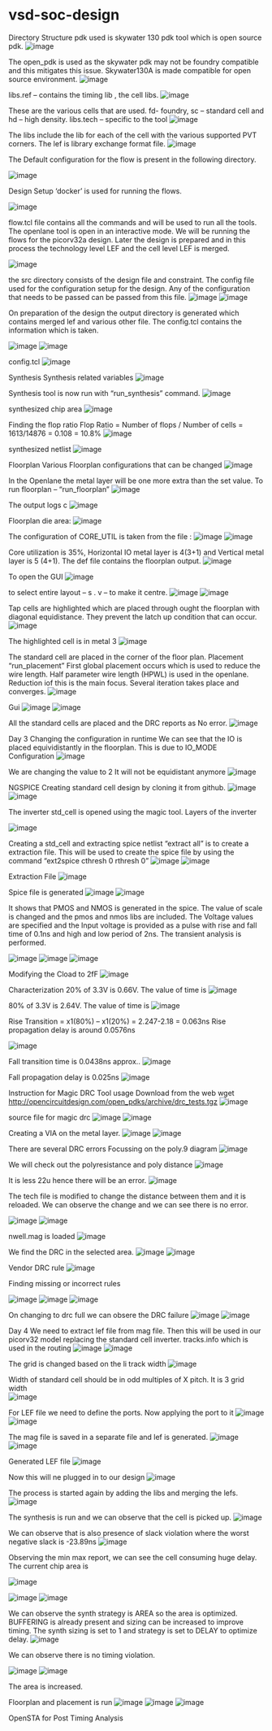 # vsd-soc-design
Directory Structure
pdk used is skywater 130 pdk tool which is open source pdk.
![image](https://github.com/SreenivasanJJ/vsd-soc-design/assets/56498597/85082815-7a0f-4bf5-8722-f63188cf5bfb)

The open_pdk is used as the skywater pdk may not be foundry compatible and this mitigates this issue. Skywater130A is made compatible for open source environment.
 ![image](https://github.com/SreenivasanJJ/vsd-soc-design/assets/56498597/9871b2b6-5d20-4c7b-b873-78319b7eb470)

libs.ref – contains the timing lib , the cell libs.
 ![image](https://github.com/SreenivasanJJ/vsd-soc-design/assets/56498597/981351a6-1263-4fa2-a70c-dc07f513a867)

These are the various cells that are used. fd- foundry, sc – standard cell and hd – high density.
libs.tech – specific to the tool
 ![image](https://github.com/SreenivasanJJ/vsd-soc-design/assets/56498597/550a807d-688b-4ecb-9e57-06035cbfdec6)

The libs include the lib for each of the cell with the various supported PVT corners. The lef is library exchange format file.
 ![image](https://github.com/SreenivasanJJ/vsd-soc-design/assets/56498597/87bae0c0-40fd-4551-84a7-d795d8f9fca6)

The Default configuration for the flow is present in the following directory.
 
![image](https://github.com/SreenivasanJJ/vsd-soc-design/assets/56498597/8e796bac-1501-4d7b-8555-af30cbe7bb29)

Design Setup
‘docker’ is used for running the flows.

  ![image](https://github.com/SreenivasanJJ/vsd-soc-design/assets/56498597/f2e4e87b-5649-4344-af29-56db54687426)

flow.tcl file contains all the commands and will be used to run all the tools. The openlane tool is open in an interactive mode.
We will be running the flows for the picorv32a design.
Later the design is prepared and in this process the technology level LEF and the cell level LEF is merged.

![image](https://github.com/SreenivasanJJ/vsd-soc-design/assets/56498597/66ac447c-eadd-46f5-8afd-26eff3b909ec)


the src directory consists of the design file and constraint. The config file used for the configuration setup for the design. Any of the configuration that needs to be passed can be passed from this file.
 ![image](https://github.com/SreenivasanJJ/vsd-soc-design/assets/56498597/2bc1718b-878f-441d-8144-20a4162e24bc)
![image](https://github.com/SreenivasanJJ/vsd-soc-design/assets/56498597/1bf576ea-2606-4cff-86eb-7a49002207ac)
 
On preparation of the design the output directory is generated which contains merged lef and various other file. The config.tcl contains the information which is taken.
 
 ![image](https://github.com/SreenivasanJJ/vsd-soc-design/assets/56498597/e842c2f5-20e1-43d8-b334-9df4e50413e0)
![image](https://github.com/SreenivasanJJ/vsd-soc-design/assets/56498597/62b7a940-7881-4347-bbec-0275ebb48c46)

config.tcl
 ![image](https://github.com/SreenivasanJJ/vsd-soc-design/assets/56498597/63884d4e-5686-4513-87d3-a3f04799b1d3)

Synthesis
Synthesis related variables
 ![image](https://github.com/SreenivasanJJ/vsd-soc-design/assets/56498597/c50f605c-9e8c-4c5b-bc94-3f89e4126372)

Synthesis tool is now run with “run_synthesis” command.
![image](https://github.com/SreenivasanJJ/vsd-soc-design/assets/56498597/4ba6f93c-213f-4c73-a829-469c2b0bd763)

 synthesized chip area
 ![image](https://github.com/SreenivasanJJ/vsd-soc-design/assets/56498597/93595c2e-3c03-47ec-95ef-9c16a917b473)

Finding the flop ratio
Flop Ratio = Number of flops / Number of cells = 1613/14876  = 0.108 = 10.8%
![image](https://github.com/SreenivasanJJ/vsd-soc-design/assets/56498597/adae6775-954d-488d-8a6e-1b7f038b0b3b)

 
synthesized netlist
![image](https://github.com/SreenivasanJJ/vsd-soc-design/assets/56498597/771278e9-b9ff-4f25-b3ca-12eb3a956026)




Floorplan 
Various Floorplan configurations that can be changed 
 ![image](https://github.com/SreenivasanJJ/vsd-soc-design/assets/56498597/81f1746d-74c0-4c7c-84a2-6ca0f24e7a1e)

In the Openlane the metal layer will be one more extra than the set value.
To run floorplan – “run_floorplan”
 ![image](https://github.com/SreenivasanJJ/vsd-soc-design/assets/56498597/fbd0bd7d-227a-41da-99b7-50aa97aaad62)

The output logs c
 ![image](https://github.com/SreenivasanJJ/vsd-soc-design/assets/56498597/b125c5bc-a571-4897-82ff-c029abe8c50a)

Floorplan die area:
 ![image](https://github.com/SreenivasanJJ/vsd-soc-design/assets/56498597/397a71a3-351e-47f6-934f-a5d7f4cba519)

The configuration of CORE_UTIL is taken from the file : 
 ![image](https://github.com/SreenivasanJJ/vsd-soc-design/assets/56498597/22fa9c9d-f905-4331-a056-180d7a892e88)
![image](https://github.com/SreenivasanJJ/vsd-soc-design/assets/56498597/0d1d22a2-2a2d-4524-ac86-755a4644c95e)

 
Core utilization is 35%, Horizontal IO metal layer is 4(3+1) and Vertical metal layer is 5 (4+1).
The def file contains the floorplan output. 
 ![image](https://github.com/SreenivasanJJ/vsd-soc-design/assets/56498597/54f3f777-5667-4bc5-b424-20d9019924bc)

To open the GUI
 ![image](https://github.com/SreenivasanJJ/vsd-soc-design/assets/56498597/a057615e-ad75-425f-969f-2f9aaefdaeb3)

to select entire layout – s . v – to make it centre.
 ![image](https://github.com/SreenivasanJJ/vsd-soc-design/assets/56498597/3737df27-4651-4a0e-b2d4-336d8c9e56d3)
![image](https://github.com/SreenivasanJJ/vsd-soc-design/assets/56498597/8126962f-649b-4cf9-8c40-6114474108a0)

 
Tap cells are highlighted which are placed through ought the floorplan with diagonal equidistance. They prevent the latch up condition that can occur.
![image](https://github.com/SreenivasanJJ/vsd-soc-design/assets/56498597/afc71fd4-f4ef-4cc8-9b1c-5d426caad07f)

 The highlighted cell is in metal 3
 ![image](https://github.com/SreenivasanJJ/vsd-soc-design/assets/56498597/7f0a44f4-ce1d-4018-84cf-5f2282db3067)

The standard cell are placed in the corner of the floor plan.
Placement
“run_placement”
First global placement occurs which is used to reduce the wire length. 
Half parameter wire length (HPWL) is used in the openlane. Reduction iof this is the main focus. Several iteration takes place and converges.
 ![image](https://github.com/SreenivasanJJ/vsd-soc-design/assets/56498597/52bc8db8-b93d-4c11-8a59-84d99359ed30)


Gui
 ![image](https://github.com/SreenivasanJJ/vsd-soc-design/assets/56498597/ec4a7f86-9ce6-445e-8a0c-8ab5ae28866c)
![image](https://github.com/SreenivasanJJ/vsd-soc-design/assets/56498597/9468979e-dc26-4391-8257-a8bfab9fac48)

 
All the standard cells are placed and the DRC reports as No error.
 ![image](https://github.com/SreenivasanJJ/vsd-soc-design/assets/56498597/077d8309-09f8-4f20-bd31-2e71b473e5fd)


Day 3
Changing the configuration in runtime
We can see that the IO is placed equividistantly in the floorplan. This is due to IO_MODE Configuration
 ![image](https://github.com/SreenivasanJJ/vsd-soc-design/assets/56498597/f0536397-e68f-4885-b8fc-aa19f076d985)

We are changing the value to 2
It will not be equidistant anymore
![image](https://github.com/SreenivasanJJ/vsd-soc-design/assets/56498597/a6ba5955-0a84-4644-925d-20c6a232c7f8)

 
NGSPICE
Creating standard cell design by cloning it from github.
 ![image](https://github.com/SreenivasanJJ/vsd-soc-design/assets/56498597/6de5a9d0-66ce-4da4-a585-c525d6afa07c)
 ![image](https://github.com/SreenivasanJJ/vsd-soc-design/assets/56498597/784f3ab2-888f-414d-b869-a8e5f9144c74)

The inverter std_cell is opened using the magic tool.
Layers of the inverter

![image](https://github.com/SreenivasanJJ/vsd-soc-design/assets/56498597/8652dbfa-40b0-491a-b685-c0bb038e409c)


 

Creating a std_cell and extracting spice netlist
“extract all” is to create a extraction file. This will be used to create the spice file by using the command “ext2spice cthresh 0  rthresh 0”
 ![image](https://github.com/SreenivasanJJ/vsd-soc-design/assets/56498597/0e187f03-5e18-4096-90eb-4ac993cbaa76)
![image](https://github.com/SreenivasanJJ/vsd-soc-design/assets/56498597/8652e009-246d-4fdd-ad1d-cd59beb45719)

 
Extraction File
  ![image](https://github.com/SreenivasanJJ/vsd-soc-design/assets/56498597/d73a3c9e-17b4-46fb-b100-0349850d7270)

Spice file is generated 
 ![image](https://github.com/SreenivasanJJ/vsd-soc-design/assets/56498597/ae2bce0b-00bd-4f00-8763-a55c8266c3c1)
![image](https://github.com/SreenivasanJJ/vsd-soc-design/assets/56498597/5aa59880-37ae-441a-80fa-1ea57e1bc51e)

 
It shows that PMOS and NMOS is generated in the spice. The value of scale is changed and the pmos and nmos libs are included.
The Voltage values are specified and the Input voltage is provided as a pulse with rise and fall time of 0.1ns and high and low period of 2ns.
The transient analysis is performed.
 
 ![image](https://github.com/SreenivasanJJ/vsd-soc-design/assets/56498597/d30ec2b2-6c52-42e3-9995-ad6a6b80c29e)
![image](https://github.com/SreenivasanJJ/vsd-soc-design/assets/56498597/98cbdaa2-18f6-40c2-a688-4188ee03e328)
![image](https://github.com/SreenivasanJJ/vsd-soc-design/assets/56498597/34dcdaa1-50c7-48f4-82a9-e32fe2419cc1)

 
Modifying the Cload to 2fF
 ![image](https://github.com/SreenivasanJJ/vsd-soc-design/assets/56498597/7e3a2ada-9061-443f-abd0-ccbcb393f4f1)

Characterization 
20% of 3.3V is 0.66V. The value of time is 
 ![image](https://github.com/SreenivasanJJ/vsd-soc-design/assets/56498597/dbac4a6b-6519-4345-adfb-2660165a83ab)

80% of 3.3V is 2.64V. The value of time is 
 ![image](https://github.com/SreenivasanJJ/vsd-soc-design/assets/56498597/631031ac-3359-49b3-9eb8-7163e33e2268)

Rise Transition = x1(80%) – x1(20%) = 2.247-2.18 = 0.063ns
Rise propagation delay is around 0.0576ns
 
![image](https://github.com/SreenivasanJJ/vsd-soc-design/assets/56498597/64e914d4-67d8-4299-8f0c-bff37705e83f)

Fall transition time is 0.0438ns approx..
 ![image](https://github.com/SreenivasanJJ/vsd-soc-design/assets/56498597/5b6f2c59-d7ab-4811-95c3-fa4ff12ab1fb)

Fall propagation delay is 0.025ns
 ![image](https://github.com/SreenivasanJJ/vsd-soc-design/assets/56498597/530cb6ec-26f2-4218-b079-1bd88f48aa2d)

Instruction for Magic DRC Tool usage
Download from the web 
wget http://opencircuitdesign.com/open_pdks/archive/drc_tests.tgz
 ![image](https://github.com/SreenivasanJJ/vsd-soc-design/assets/56498597/aecc632f-84bc-4b23-a60c-076b217d46a7)

source file for magic drc 
 ![image](https://github.com/SreenivasanJJ/vsd-soc-design/assets/56498597/9563142b-86a9-4a12-a262-28126c68e71e)
![image](https://github.com/SreenivasanJJ/vsd-soc-design/assets/56498597/3dfcbe99-6095-429b-8007-b389eca477a6)

 
Creating a VIA on the metal layer.
 ![image](https://github.com/SreenivasanJJ/vsd-soc-design/assets/56498597/aaf0bf45-12c9-44c9-911e-26af030976e5)
![image](https://github.com/SreenivasanJJ/vsd-soc-design/assets/56498597/80102a79-c9bb-4b37-97e0-a07985c37a7d)

 
There are several DRC errors
Focussing on the poly.9 diagram
 ![image](https://github.com/SreenivasanJJ/vsd-soc-design/assets/56498597/629f5c17-45e6-442c-99b0-3956a76b4ef0)

We will check out the polyresistance and poly distance 
 ![image](https://github.com/SreenivasanJJ/vsd-soc-design/assets/56498597/876fdf9b-b9bc-4641-9fef-99bf51edd4a9)

It is less 22u hence there will be an error.
 ![image](https://github.com/SreenivasanJJ/vsd-soc-design/assets/56498597/0e7a64b2-ca3f-4bcc-ab01-1cc638c57965)

The tech file is modified to change the distance between them and it is reloaded. We can observe the change and we can see there is no error.

![image](https://github.com/SreenivasanJJ/vsd-soc-design/assets/56498597/2455e5d9-f296-4846-8bdd-88caa14663f6)
![image](https://github.com/SreenivasanJJ/vsd-soc-design/assets/56498597/60aaa019-80c1-4279-b7ba-3ace82ef57ab)

 
nwell.mag is loaded
 ![image](https://github.com/SreenivasanJJ/vsd-soc-design/assets/56498597/388f732b-1507-4347-8518-d10e3196bee8)

We find the DRC in the selected area.
 ![image](https://github.com/SreenivasanJJ/vsd-soc-design/assets/56498597/2f676d72-1a97-4e27-bdc6-321b50049939)
![image](https://github.com/SreenivasanJJ/vsd-soc-design/assets/56498597/96ce34e0-e455-4233-aced-53d617161f5b)

 
Vendor DRC rule
 ![image](https://github.com/SreenivasanJJ/vsd-soc-design/assets/56498597/0a040cd9-f3a4-4903-b96f-e8955076c270)

Finding missing or incorrect rules
 
 ![image](https://github.com/SreenivasanJJ/vsd-soc-design/assets/56498597/b003a5cb-453d-4880-9973-df6eb202c6c7)
![image](https://github.com/SreenivasanJJ/vsd-soc-design/assets/56498597/4da088f5-d93d-4c65-98d9-a9660a2f8e6c)
![image](https://github.com/SreenivasanJJ/vsd-soc-design/assets/56498597/c8a24af2-1978-448f-a241-0ed0e9031e31)

 
On changing to drc full we can obsere the DRC failure
 ![image](https://github.com/SreenivasanJJ/vsd-soc-design/assets/56498597/62efcdc9-800e-4876-a392-d02fca49b723)
![image](https://github.com/SreenivasanJJ/vsd-soc-design/assets/56498597/a3ebc7d9-b6ba-4e4e-8950-0985e6ce4bd0)

 
Day 4
We need to extract lef file from mag file. Then this will be used in our picorv32 model replacing the standard cell inverter.
tracks.info which is used in the routing 
 ![image](https://github.com/SreenivasanJJ/vsd-soc-design/assets/56498597/717dc020-a055-4975-8847-4d9ad1937b19)
![image](https://github.com/SreenivasanJJ/vsd-soc-design/assets/56498597/dd8b1830-1a8c-4f26-b921-744ebcfd47a0)

 
The grid is changed based on the li track width
 ![image](https://github.com/SreenivasanJJ/vsd-soc-design/assets/56498597/5a3e0e6a-c0e6-45fb-9094-515a8426cd4c)

Width of standard cell should be in odd multiples of X pitch.
It is 3 grid width   
![image](https://github.com/SreenivasanJJ/vsd-soc-design/assets/56498597/ced1876d-2266-46a0-9e79-f1639a5c9b5d)

For LEF file we need to define the ports. Now applying the port to it
 ![image](https://github.com/SreenivasanJJ/vsd-soc-design/assets/56498597/819e73b2-806c-4235-8dad-ee65ba571cf6)
![image](https://github.com/SreenivasanJJ/vsd-soc-design/assets/56498597/b52558d3-0d8b-4ee8-a9de-5ada0b7221bb)

 
The mag file is saved in a separate file and lef is generated.
 ![image](https://github.com/SreenivasanJJ/vsd-soc-design/assets/56498597/45876297-ebb2-40cf-b4f9-87bb4f40dc89)
![image](https://github.com/SreenivasanJJ/vsd-soc-design/assets/56498597/24ef730e-98b0-479d-b96d-1032af0ece9b)

 
Generated LEF file 
 ![image](https://github.com/SreenivasanJJ/vsd-soc-design/assets/56498597/26b0dd55-74b1-40af-aef4-4778063cb3af)

Now this will ne plugged in to our design
 ![image](https://github.com/SreenivasanJJ/vsd-soc-design/assets/56498597/3b375fcd-abeb-40cb-94bb-3f25b0b39993)

The process is started again by adding the libs and merging the lefs. 
 ![image](https://github.com/SreenivasanJJ/vsd-soc-design/assets/56498597/cd7b32b2-8442-4af3-848a-a1f8ab64cb4a)

The synthesis is run and we can observe that the cell is picked up.
 ![image](https://github.com/SreenivasanJJ/vsd-soc-design/assets/56498597/0c5d090a-dd6a-4918-9a22-5b343663b543)

We can observe that is also presence of slack violation where the worst negative slack is -23.89ns
 ![image](https://github.com/SreenivasanJJ/vsd-soc-design/assets/56498597/d7a4c312-4eea-4e73-b38c-9c6925fc1be2)

Observing the min max report, we can see the cell consuming huge delay. 
The current chip area is 
 
![image](https://github.com/SreenivasanJJ/vsd-soc-design/assets/56498597/6529720b-4fed-47b6-b415-964758c10613)

 ![image](https://github.com/SreenivasanJJ/vsd-soc-design/assets/56498597/563f0e72-6b28-4a89-a68b-0db0e4093f7c)
![image](https://github.com/SreenivasanJJ/vsd-soc-design/assets/56498597/3bb3f32c-800d-40f0-9ea1-1cb10c31936f)

 
We can observe the synth strategy is AREA so the area is optimized. BUFFERING is already present and sizing can be increased to improve timing.
The synth sizing is set to 1 and strategy is set to DELAY to optimize delay.
 ![image](https://github.com/SreenivasanJJ/vsd-soc-design/assets/56498597/d9f593f5-d6c1-46a5-9caf-c030ffb1a213)

We can observe there is no timing violation.
 
 ![image](https://github.com/SreenivasanJJ/vsd-soc-design/assets/56498597/ed7ddbe9-4c27-4ba8-afb5-5392a03f77fa)
![image](https://github.com/SreenivasanJJ/vsd-soc-design/assets/56498597/ea16b890-fe46-4bf3-9591-58163ddb9de4)

The area is increased.

Floorplan and placement is run
 ![image](https://github.com/SreenivasanJJ/vsd-soc-design/assets/56498597/4dd56def-6f83-49be-9a71-57f79be893fb)
![image](https://github.com/SreenivasanJJ/vsd-soc-design/assets/56498597/8014df79-5490-4084-b4f7-e06bcfb22b85)
 ![image](https://github.com/SreenivasanJJ/vsd-soc-design/assets/56498597/998aa334-1999-4a80-be99-1269dae2e1db)

 
OpenSTA for Post Timing Analysis

